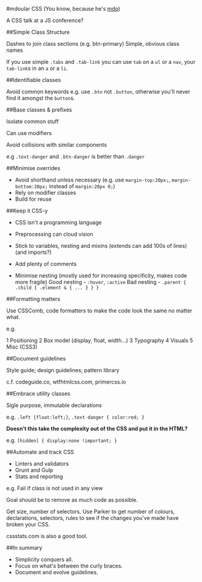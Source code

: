 #mdoular CSS
(You know, because he's [mdo](https://twitter.com/mdo))

A CSS talk at a JS conference?

##Simple Class Structure

Dashes to join class sections (e.g. btn-primary)
Simple, obvious class names

If you use simple `.tabs` and `.tab-link` you can use `tab` on a `ul` or a `nav`, your `tab-link`s in an `a` or a `li`.

##Identifiable classes

Avoid common keywords e.g. use `.btn` not `.button`, otherwise you'll never find it amongst the `button`s.

##Base classes & prefixes

Isolate common stuff

Can use modifiers

Avoid collisions with similar components

e.g `.text-danger` and `.btn-danger` is better than `.danger`

##Minimise overrides

* Avoid shorthand unless necessary (e.g. use `margin-top:20px;`, `margin-bottom:20px;` instead of `margin:20px 0;`)
* Rely on modifier classes
* Build for reuse

##Keep it CSS-y

* CSS isn't a programming language
* Preprocessing can cloud vision
* Stick to variables, nesting and mixins (extends can add 100s of lines) (and imports?)

* Add plenty of comments
* Minimise nesting (mostly used for increasing specificity, makes code more fragile)
  Good nesting - `:hover`, `:active`
  Bad nesting - `.parent { .child { .element & { ... } } }`

##Formatting matters

Use CSSComb, code formatters to make the code look the same no matter what.

e.g.

1 Positioning
2 Box model (display, float, width...)
3 Typography
4 Visuals
5 Misc (CSS3)

##Document guidelines

Style guide; design guidelines; pattern library

c.f. codeguide.co, wtfhtmlcss.com, primercss.io

##Embrace utility classes

Sigle purpose, immutable declarations

e.g. `.left {float:left;}`, `.text-danger { color:red; }`

**Doesn't this take the complexity out of the CSS and put it in the HTML?**

e.g. `[hidden] { display:none !important; }`

##Automate and track CSS

* Linters and validators
* Grunt and Gulp
* Stats and reporting

e.g. Fail if class is not used in any view

Goal should be to remove as much code as possible.

Get size, number of selectors. Use Parker to get number of colours, declarations, selectors, rules to see if the changes you've made have broken your CSS.

cssstats.com is also a good tool.

##In summary

* Simplicity conquers all.
* Focus on what's between the curly braces.
* Document and evolve guidelines.


